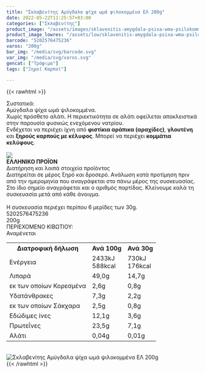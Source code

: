 ```yaml
---
title: "Σκλαβενίτης Αμύγδαλα ψίχα ωμά ψιλοκομμένα ΕΛ 200g"
date: 2022-05-22T11:25:57+03:00
categories: ["Σκλαβενίτης"]
product_image: "/assets/images/sklavenitis-amygdala-psixa-wma-psilokommena-el-200g.jpg"
product_image_lowres: "/assets/low/sklavenitis-amygdala-psixa-wma-psilokommena-el-200g.jpg"
barcode: "5202576475236"
varos: "200g"
bar_img: "/media/svg/barcode.svg"
var_img: "/media/svg/varos.svg"
gencat: ["Τρόφιμα"]
tags: ["Ξηροί Καρποί"]

---
```

{{< rawhtml >}}

<div class="sload460"><div class="product"><div id="sistatika">Συστατικά:</div><div class="alltext">Αμύγδαλα ψίχα ωμά ψιλοκομμένα.<br>Χωρίς πρόσθετο αλάτι. Η περιεκτικότητα σε αλάτι οφείλεται αποκλειστικά στην παρουσία φυσικώς ενεχόμενου νατρίου.<br>Ενδέχεται να περιέχει ίχνη από <b>φιστίκια αράπικα (αραχίδες)</b>, <b>γλουτένη</b> και <b>ξηρούς καρπούς με κέλυφος</b>. Μπορεί να περιέχει <b>κομμάτια κελύφους</b>.</div><br><div id="flag"><div id="flagimage"><img src="/media/icons/gr.svg"></div><span id="flagtext"><b>ΕΛΛΗΝΙΚΟ ΠΡΟΪΟΝ</b></span></div><div id="loipa">Διατήρηση και λοιπά στοιχεία προϊόντος</div><div class="alltext">Διατηρείται σε μέρος ξηρό και δροσερό. Aνάλωση κατά προτίμηση πριν από την ημερομηνία που αναγράφεται στο πάνω μέρος της συσκευασίας. Στο ίδιο σημείο αναγράφεται και ο αριθμός παρτίδας. Κλείνουμε καλά τη συσκευασία μετά από κάθε άνοιγμα.<br><br>Η συσκευασία περιέχει περίπου 6 μερίδες των 30g.</div><div id="barcode"><div id="barimage1"></div><span id="bartext">5202576475236</span></div><div id="varos"><div id="varosimage1"></div><span id="varostext">200g</span></div><div id="kivotio">ΠΕΡΙΕΧΟΜΕΝΟ ΚΙΒΩΤΙΟΥ:<br>Αναμένεται</div><div class="tabout"><table id="diatable"><tbody><tr><th>Διατροφική δήλωση</th><th>Ανά 100g</th><th>Ανά 30g</th></tr><tr><td class="texr2">Ενέργεια</td><td class="texr">2433kJ<br>588kcal</td><td class="texr">730kJ<br>176kcal</td></tr><tr><td class="texr2">Λιπαρά</td><td class="texr">49,0g</td><td class="texr">14,7g</td></tr><tr><td class="gray">εκ των οποίων Κορεσµένα</td><td class="gray2">2,6g</td><td class="gray2">0,8g</td></tr><tr><td class="texr2">Yδατάνθρακες</td><td class="texr">7,3g</td><td class="texr">2,2g</td></tr><tr><td class="gray">εκ των οποίων Σάκχαρα</td><td class="gray2">2,5g</td><td class="gray2">0,8g</td></tr><tr><td class="texr2">Eδώδιμες ίνες</td><td class="texr">12,1g</td><td class="texr">3,6g</td></tr><tr><td class="texr2">Πρωτεΐνες</td><td class="texr">23,5g</td><td class="texr">7,1g</td></tr><tr><td class="texr2">Αλάτι</td><td class="texr">0,04g</td><td class="texr">0,01g</td></tr></tbody></table></div><br><div class="pimg"><img alt="Σκλαβενίτης Αμύγδαλα ψίχα ωμά ψιλοκομμένα ΕΛ 200g" title="Σκλαβενίτης Αμύγδαλα ψίχα ωμά ψιλοκομμένα ΕΛ 200g" src="/assets/images/sklavenitis-amygdala-psixa-wma-psilokommena-el-200g.jpg"></div></div></div>
{{< /rawhtml >}}


